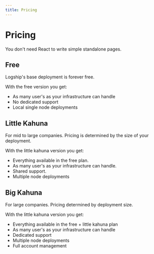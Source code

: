 ```yaml
---
title: Pricing
---
```


# Pricing

You don't need React to write simple standalone pages.

## Free

Logship's base deployment is forever free.

With the free version you get:

* As many user's as your infrastructure can handle
* No dedicated support
* Local single node deployments

## Little Kahuna

For mid to large companies. Pricing is determined by the size of your deployment.

With the little kahuna version you get:

* Everything available in the free plan.
* As many user's as your infrastructure can handle.
* Shared support.
* Multiple node deployments

## Big Kahuna

For large companies. Pricing determined by deployment size.

With the little kahuna version you get:

* Everything available in the free + little kahuna plan
* As many user's as your infrastructure can handle
* Dedicated support
* Multiple node deployments
* Full account management